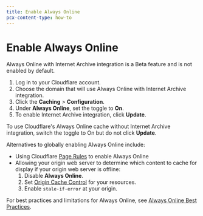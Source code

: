 ```yaml
---
title: Enable Always Online
pcx-content-type: how-to
---
```


# Enable Always Online

Always Online with Internet Archive integration is a Beta feature and is not enabled by default.

1. Log in to your Cloudflare account.
1. Choose the domain that will use Always Online with Internet Archive integration.
1. Click the **Caching** > **Configuration**.
1. Under **Always Online**, set the toggle to **On**.
1. To enable Internet Archive integration, click **Update**.

To use Cloudflare's Always Online cache without Internet Archive integration, switch the toggle to On but do not click **Update**.

Alternatives to globally enabling Always Online include:

- Using Cloudflare [Page Rules](/how-to/create-page-rules) to enable Always Online
- Allowing your origin web server to determine which content to cache for display if your origin web server is offline:
  1. Disable **Always Online**.
  1. Set [Origin Cache Control](/about/cache-control) for your resources.
  1. Enable `stale-if-error` at your origin.

For best practices and limitations for Always Online, see [Always Online Best Practices](/best-practices/always-online).